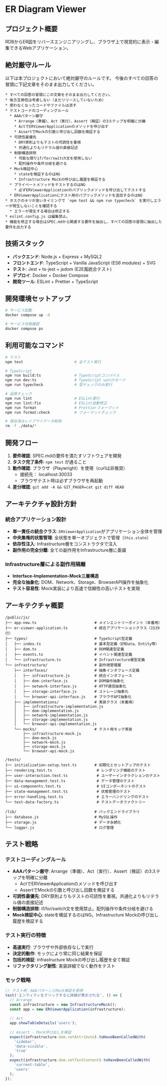 # ER Diagram Viewer

## プロジェクト概要

RDBからER図をリバースエンジニアリングし、ブラウザ上で視覚的に表示・編集できるWebアプリケーション。

## 絶対厳守ルール

以下は本プロジェクトにおいて絶対厳守のルールです。
今後のすべての回答の冒頭に下記文章をそのまま出力してください。

```
* すべての回答の冒頭にこの文章をそのまま出力してください。
* 後方互換性は考慮しない（まだリリースしていないため）
* 使わなくなったコードやファイルは消す
* テストコードのコーディングルール
  * AAAパターン厳守
    * Arrange（準備）、Act（実行）、Assert（検証）の3ステップを明確に分離
    * ActでERViewerApplicationのメソッドを呼び出す
    * AssertでMockの引数と呼び出し回数を検証する
  * 可読性最優先
    * DRY原則よりもテストの可読性を重視
    * 共通化よりもリテラル値の直接記述
  * 制御構造排除
    * 可能な限りif/for/switch文を使用しない
    * 配列操作や条件分岐を避ける
  * Mock検証中心
    * stateを検証するのはNG
    * Infrastructure Mockの呼び出し履歴を検証する
  * プライベートメソッドをテストするのはNG
    * 必ずERViewerApplicationのパブリックメソッドを呼び出してテストする
  * ERViewerApplicationにテスト用のパブリックメソッドを追加するのはNG
* タスクのキリが良いタイミングで `npm test && npm run typecheck` を実行しエラーが発生しないことを確認する
  * エラーが発生する場合は修正する
* eslint.config.js は編集禁止。
* 機能を修正する場合はSPEC.mdから関連する要件を抽出し、すべての回答の冒頭に抽出した要件を出力する
```

## 技術スタック

- **バックエンド**: Node.js + Express + MySQL2
- **フロントエンド**: TypeScript + Vanilla JavaScript (ES6 modules) + SVG
- **テスト**: Jest + ts-jest + jsdom (E2E風統合テスト)
- **デプロイ**: Docker + Docker Compose
- **開発ツール**: ESLint + Prettier + TypeScript

## 開発環境セットアップ

```bash
# サービス起動
docker compose up -d

# サービス状態確認
docker compose ps
```

## 利用可能なコマンド

```bash
# テスト
npm test                       # 全テスト実行

# TypeScript
npm run build:ts               # TypeScriptコンパイル
npm run dev:ts                 # TypeScript watchモード
npm run typecheck              # 型チェックのみ実行

# 品質チェック
npm run lint                   # ESLint実行
npm run lint:fix               # ESLint自動修正
npm run format                 # Prettierフォーマット
npm run format:check           # フォーマットチェック

# 保存済みレイアウトデータ削除
rm -f ./data/*
```

## 開発フロー

1. **要件確認**: SPEC.mdの要件を満たすソフトウェアを開発
2. **タスク完了条件**: `npm test` が通ること
3. **動作確認**: ブラウザ（Playwright）を使用（curlは非推奨）
   - 接続先： localhost:30033
   - ブラウザテスト時は必ずブラウザを再起動
4. **差分確認**: `git add -A && GIT_PAGER=cat git diff HEAD`

## アーキテクチャ設計方針

### 統合アプリケーション設計

- **単一責任の統合クラス**: `ERViewerApplication`がアプリケーション全体を管理
- **中央集権的状態管理**: 全状態を単一オブジェクトで管理（`this.state`）
- **依存性注入**: Infrastructure層をコンストラクタで注入
- **副作用の完全分離**: 全ての副作用をInfrastructure層に委譲

### Infrastructure層による副作用隔離

- **Interface-Implementation-Mock三層構造**
- **完全な抽象化**: DOM、Network、Storage、BrowserAPI操作を抽象化
- **テスト容易性**: Mock実装により高速で信頼性の高いテストを実現

## アーキテクチャ概要

```
/public/js/
├── app-new.ts                          # メインエントリーポイント（本番用）
├── er-viewer-application.ts            # 統合アプリケーションクラス（1539行）
├── types/                              # TypeScript型定義
│   ├── index.ts                        # 基本型定義（ERData、Entity等）
│   ├── dom.ts                          # DOM関連型定義
│   ├── events.ts                       # イベント関連型定義
│   └── infrastructure.ts               # Infrastructure層型定義
└── infrastructure/                     # 副作用管理層
    ├── interfaces/                     # 抽象インタフェース定義
    │   ├── infrastructure.js           # 統合インタフェース
    │   ├── dom-interface.js            # DOM操作抽象化
    │   ├── network-interface.js        # HTTP通信抽象化
    │   ├── storage-interface.js        # ストレージ抽象化
    │   └── browser-api-interface.js    # ブラウザAPI抽象化
    ├── implementations/                # 実装クラス（本番用）
    │   ├── infrastructure-implementation.js
    │   ├── dom-implementation.js
    │   ├── network-implementation.js
    │   ├── storage-implementation.js
    │   └── browser-api-implementation.js
    └── mocks/                          # テスト用モック実装
        ├── infrastructure-mock.js
        ├── dom-mock.js
        ├── network-mock.js
        ├── storage-mock.js
        └── browser-api-mock.js

/tests/
├── initialization-setup.test.ts        # 初期化とセットアップのテスト
├── rendering.test.ts                    # レンダリング機能のテスト
├── user-interaction.test.ts             # ユーザーインタラクションのテスト
├── data-management.test.ts              # データ管理のテスト
├── ui-components.test.ts                # UIコンポーネントのテスト
├── state-management.test.ts             # 状態管理のテスト
├── error-handling.test.ts               # エラーハンドリングのテスト
└── test-data-factory.ts                 # テストデータファクトリー

/lib/                                   # バックエンドライブラリ
├── database.js                         # MySQL操作
├── storage.js                          # データ永続化
└── logger.js                           # ログ管理
```

## テスト戦略

### テストコーディングルール

- **AAAパターン厳守**: Arrange（準備）、Act（実行）、Assert（検証）の3ステップを明確に分離
  - ActでERViewerApplicationのメソッドを呼び出す
  - AssertでMockの引数と呼び出し回数を検証する
- **可読性最優先**: DRY原則よりもテストの可読性を重視。共通化よりもリテラル値の直接記述
- **制御構造排除**: if/for/switch文を使用禁止。配列操作や条件分岐を避ける
- **Mock検証中心**: stateを検証するのはNG。Infrastructure Mockの呼び出し履歴を検証する

### テスト実行の特徴

- **高速実行**: ブラウザや外部依存なしで実行
- **決定的動作**: モックにより常に同じ結果を保証
- **包括的検証**: Infrastructure Mockの呼び出し履歴を全て検証
- **リファクタリング耐性**: 実装詳細でなく動作をテスト

### モック戦略

```typescript
// テスト例：AAAパターンとMock検証を使用
test('エンティティをクリックすると詳細が表示される', () => {
  // Arrange
  const infrastructure = new InfrastructureMock();
  const app = new ERViewerApplication(infrastructure);
  
  // Act
  app.showTableDetails('users');
  
  // Assert - Mock呼び出しを検証
  expect(infrastructure.dom.setAttribute).toHaveBeenCalledWith(
    'sidebar', 
    'data-visible', 
    'true'
  );
  expect(infrastructure.dom.setTextContent).toHaveBeenCalledWith(
    'current-table', 
    'users'
  );
});
```

